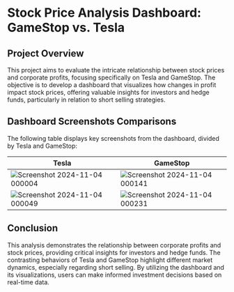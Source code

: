 # Stock Price Analysis Dashboard: GameStop vs. Tesla

## Project Overview
This project aims to evaluate the intricate relationship between stock prices and corporate profits, focusing specifically on Tesla and GameStop. The objective is to develop a dashboard that visualizes how changes in profit impact stock prices, offering valuable insights for investors and hedge funds, particularly in relation to short selling strategies.

## Dashboard Screenshots Comparisons

The following table displays key screenshots from the dashboard, divided by Tesla and GameStop:

| **Tesla**                                            | **GameStop**                                       |
|-----------------------------------------------------|----------------------------------------------------|
| ![Screenshot 2024-11-04 000004](https://github.com/user-attachments/assets/4f3d74a4-5b1c-4ee9-931f-4f293dbe50ae) | ![Screenshot 2024-11-04 000141](https://github.com/user-attachments/assets/ac300307-93b3-4ec2-84be-81a4b6c4ff99) |
| ![Screenshot 2024-11-04 000049](https://github.com/user-attachments/assets/c407ecab-c476-4fd7-beba-c66da0d72139)| ![Screenshot 2024-11-04 000231](https://github.com/user-attachments/assets/28e7b66c-a066-4de9-9152-ed6296c5a360) |
## Conclusion
This analysis demonstrates the relationship between corporate profits and stock prices, providing critical insights for investors and hedge funds. The contrasting behaviors of Tesla and GameStop highlight different market dynamics, especially regarding short selling. By utilizing the dashboard and its visualizations, users can make informed investment decisions based on real-time data.
